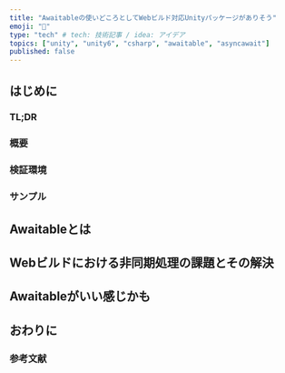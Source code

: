 ```yaml
---
title: "Awaitableの使いどころとしてWebビルド対応Unityパッケージがありそう"
emoji: "🚦"
type: "tech" # tech: 技術記事 / idea: アイデア
topics: ["unity", "unity6", "csharp", "awaitable", "asyncawait"]
published: false
---
```


## はじめに

### TL;DR

### 概要

### 検証環境

### サンプル

## Awaitableとは

## Webビルドにおける非同期処理の課題とその解決

## Awaitableがいい感じかも

## おわりに

### 参考文献